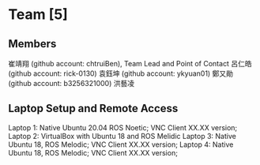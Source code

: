 # Team [5]

## Members
崔靖翔 (github account: chtruiBen), Team Lead and Point of Contact
呂仁皓 (github account: rick-0130)
袁鈺坤 (github account: ykyuan01)
鄭又勛 (github account: b3256321000)
洪藝凌

## Laptop Setup and Remote Access
Laptop 1: Native Ubuntu 20.04 ROS Noetic; VNC Client XX.XX version;
Laptop 2: VirtualBox with Ubuntu 18 and ROS Melidic
Laptop 3: Native Ubuntu 18, ROS Melodic; VNC Client XX.XX version;
Laptop 4: Native Ubuntu 18, ROS Melodic; VNC Client XX.XX version;

